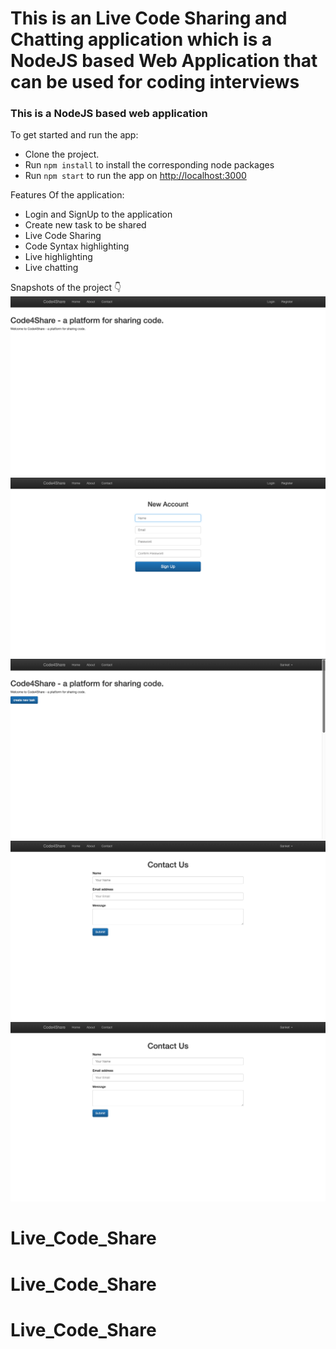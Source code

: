 # This is an Live Code Sharing and Chatting application which is a NodeJS based Web Application that can be used for coding interviews

### This is a NodeJS based web application

To get started and run the app:

- Clone the project.
- Run `npm install` to install the corresponding node packages
- Run `npm start` to run the app on [http://localhost:3000](http://localhost:3000)

Features Of the application:

- Login and SignUp to the application
- Create new task to be shared 
- Live Code Sharing
- Code Syntax highlighting
- Live highlighting
- Live chatting


Snapshots of the project 👇
![Alt Text](snaps/1.png?raw=true "Title")
![Alt Text](snaps/2.png?raw=true "Title")
![Alt Text](snaps/4.png?raw=true "Title")
![Alt Text](snaps/5.png?raw=true "Title")
![Alt Text](snaps/5.png?raw=true "Title")
# Live_Code_Share

# Live_Code_Share

# Live_Code_Share

